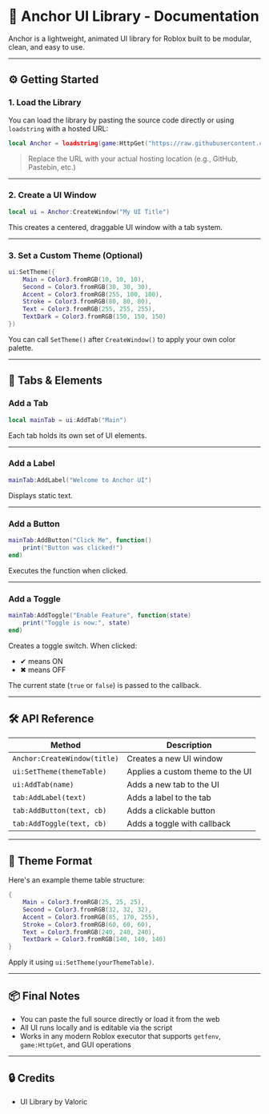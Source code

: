# 📘 Anchor UI Library - Documentation

Anchor is a lightweight, animated UI library for Roblox built to be modular, clean, and easy to use.

---

## ⚙️ Getting Started

### 1. Load the Library

You can load the library by pasting the source code directly or using `loadstring` with a hosted URL:

```lua
local Anchor = loadstring(game:HttpGet("https://raw.githubusercontent.com/RoStormCreations/Anchor/refs/heads/main/resources/library.lua"))()
```

> Replace the URL with your actual hosting location (e.g., GitHub, Pastebin, etc.)

---

### 2. Create a UI Window

```lua
local ui = Anchor:CreateWindow("My UI Title")
```

This creates a centered, draggable UI window with a tab system.

---

### 3. Set a Custom Theme (Optional)

```lua
ui:SetTheme({
    Main = Color3.fromRGB(10, 10, 10),
    Second = Color3.fromRGB(30, 30, 30),
    Accent = Color3.fromRGB(255, 100, 100),
    Stroke = Color3.fromRGB(80, 80, 80),
    Text = Color3.fromRGB(255, 255, 255),
    TextDark = Color3.fromRGB(150, 150, 150)
})
```

You can call `SetTheme()` after `CreateWindow()` to apply your own color palette.

---

## 🧩 Tabs & Elements

### Add a Tab

```lua
local mainTab = ui:AddTab("Main")
```

Each tab holds its own set of UI elements.

---

### Add a Label

```lua
mainTab:AddLabel("Welcome to Anchor UI")
```

Displays static text.

---

### Add a Button

```lua
mainTab:AddButton("Click Me", function()
    print("Button was clicked!")
end)
```

Executes the function when clicked.

---

### Add a Toggle

```lua
mainTab:AddToggle("Enable Feature", function(state)
    print("Toggle is now:", state)
end)
```

Creates a toggle switch. When clicked:
- ✔ means ON
- ✖ means OFF

The current state (`true` or `false`) is passed to the callback.

---

## 🛠️ API Reference

| Method                   | Description                                 |
|--------------------------|---------------------------------------------|
| `Anchor:CreateWindow(title)` | Creates a new UI window                |
| `ui:SetTheme(themeTable)`    | Applies a custom theme to the UI       |
| `ui:AddTab(name)`            | Adds a new tab to the UI               |
| `tab:AddLabel(text)`         | Adds a label to the tab                |
| `tab:AddButton(text, cb)`    | Adds a clickable button                |
| `tab:AddToggle(text, cb)`    | Adds a toggle with callback            |

---

## 🎨 Theme Format

Here's an example theme table structure:

```lua
{
    Main = Color3.fromRGB(25, 25, 25),
    Second = Color3.fromRGB(32, 32, 32),
    Accent = Color3.fromRGB(85, 170, 255),
    Stroke = Color3.fromRGB(60, 60, 60),
    Text = Color3.fromRGB(240, 240, 240),
    TextDark = Color3.fromRGB(140, 140, 140)
}
```

Apply it using `ui:SetTheme(yourThemeTable)`.

---

## 📦 Final Notes

- You can paste the full source directly or load it from the web
- All UI runs locally and is editable via the script
- Works in any modern Roblox executor that supports `getfenv`, `game:HttpGet`, and GUI operations

---

## 🔒 Credits

- UI Library by Valoric
